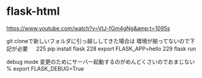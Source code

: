 # flask-html
https://www.youtube.com/watch?v=VtJ-fGm4gNg&amp;t=1095s


git cloneで新しいフォルダに引っ越ししてきた場合は
環境が揃ってないので下記が必要
　
  225  pip install flask
  228  export FLASK_APP=hello
  229  flask run

debug mode 
変更のためにサーバー起動するのがめんどくさいのでおまじない
   % export FLASK_DEBUG=True